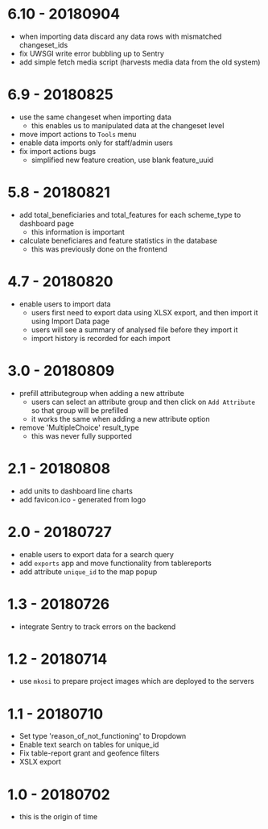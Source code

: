 # 6.10 - 20180904

* when importing data discard any data rows with mismatched changeset_ids
* fix UWSGI write error bubbling up to Sentry
* add simple fetch media script (harvests media data from the old system)

# 6.9 - 20180825

* use the same changeset when importing data
  - this enables us to manipulated data at the changeset level
* move import actions to `Tools` menu
* enable data imports only for staff/admin users
* fix import actions bugs
  - simplified new feature creation, use blank feature_uuid

# 5.8 - 20180821

* add total_beneficiaries and total_features for each scheme_type to dashboard page
  - this information is important
* calculate beneficiares and feature statistics in the database
  - this was previously done on the frontend

# 4.7 - 20180820

* enable users to import data
  - users first need to export data using XLSX export, and then import it using Import Data page
  - users will see a summary of analysed file before they import it
  - import history is recorded for each import

# 3.0 - 20180809 

* prefill attributegroup when adding a new attribute
  - users can select an attribute group and then click on `Add Attribute` so that group will be prefilled
  - it works the same when adding a new attribute option
* remove 'MultipleChoice' result_type
  - this was never fully supported

# 2.1 - 20180808

* add units to dashboard line charts
* add favicon.ico - generated from logo

# 2.0 - 20180727

* enable users to export data for a search query
* add `exports` app and move functionality from tablereports
* add attribute `unique_id` to the map popup

# 1.3 - 20180726

* integrate Sentry to track errors on the backend

# 1.2 - 20180714

* use `mkosi` to prepare project images which are deployed to the servers

# 1.1 - 20180710

* Set type 'reason_of_not_functioning' to Dropdown
* Enable text search on tables for unique_id
* Fix table-report grant and geofence filters
* XSLX export

# 1.0 - 20180702

* this is the origin of time
